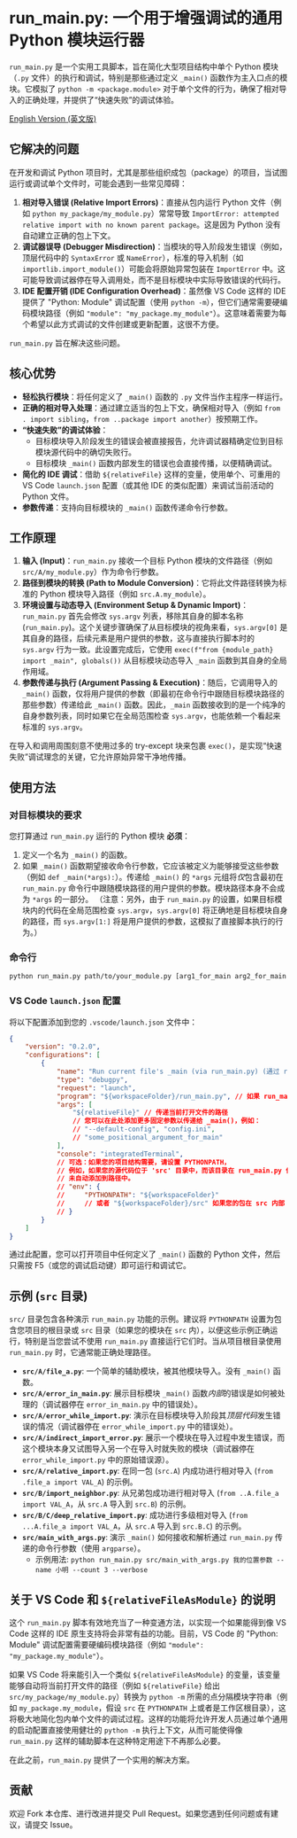 # run_main.py: 一个用于增强调试的通用 Python 模块运行器

`run_main.py` 是一个实用工具脚本，旨在简化大型项目结构中单个 Python 模块（`.py` 文件）的执行和调试，特别是那些通过定义 `_main()` 函数作为主入口点的模块。它模拟了 `python -m <package.module>` 对于单个文件的行为，确保了相对导入的正确处理，并提供了“快速失败”的调试体验。

[English Version (英文版)](README.md)

## 它解决的问题

在开发和调试 Python 项目时，尤其是那些组织成包（package）的项目，当试图运行或调试单个文件时，可能会遇到一些常见障碍：

1.  **相对导入错误 (Relative Import Errors)**：直接从包内运行 Python 文件（例如 `python my_package/my_module.py`）常常导致 `ImportError: attempted relative import with no known parent package`。这是因为 Python 没有自动建立正确的包上下文。
2.  **调试器误导 (Debugger Misdirection)**：当模块的导入阶段发生错误（例如，顶层代码中的 `SyntaxError` 或 `NameError`），标准的导入机制（如 `importlib.import_module()`）可能会将原始异常包装在 `ImportError` 中。这可能导致调试器停在导入调用处，而不是目标模块中实际导致错误的代码行。
3.  **IDE 配置开销 (IDE Configuration Overhead)**：虽然像 VS Code 这样的 IDE 提供了 "Python: Module" 调试配置（使用 `python -m`），但它们通常需要硬编码模块路径（例如 `"module": "my_package.my_module"`）。这意味着需要为每个希望以此方式调试的文件创建或更新配置，这很不方便。

`run_main.py` 旨在解决这些问题。

## 核心优势

*   **轻松执行模块**：将任何定义了 `_main()` 函数的 `.py` 文件当作主程序一样运行。
*   **正确的相对导入处理**：通过建立适当的包上下文，确保相对导入（例如 `from . import sibling`，`from ..package import another`）按预期工作。
*   **“快速失败”的调试体验**：
    *   目标模块导入阶段发生的错误会被直接报告，允许调试器精确定位到目标模块源代码中的确切失败行。
    *   目标模块 `_main()` 函数内部发生的错误也会直接传播，以便精确调试。
*   **简化的 IDE 调试**：借助 `${relativeFile}` 这样的变量，使用单个、可重用的 VS Code `launch.json` 配置（或其他 IDE 的类似配置）来调试当前活动的 Python 文件。
*   **参数传递**：支持向目标模块的 `_main()` 函数传递命令行参数。

## 工作原理

1.  **输入 (Input)**：`run_main.py` 接收一个目标 Python 模块的文件路径（例如 `src/A/my_module.py`）作为命令行参数。
2.  **路径到模块的转换 (Path to Module Conversion)**：它将此文件路径转换为标准的 Python 模块导入路径（例如 `src.A.my_module`）。
3.  **环境设置与动态导入 (Environment Setup & Dynamic Import)**：`run_main.py` 首先会修改 `sys.argv` 列表，移除其自身的脚本名称 (`run_main.py`)。这个关键步骤确保了从目标模块的视角来看，`sys.argv[0]` 是其自身的路径，后续元素是用户提供的参数，这与直接执行脚本时的 `sys.argv` 行为一致。此设置完成后，它使用 `exec(f"from {module_path} import _main", globals())` 从目标模块动态导入 `_main` 函数到其自身的全局作用域。
4.  **参数传递与执行 (Argument Passing & Execution)**：随后，它调用导入的 `_main()` 函数，仅将用户提供的参数（即最初在命令行中跟随目标模块路径的那些参数）传递给此 `_main()` 函数。因此，`_main` 函数接收到的是一个纯净的自身参数列表，同时如果它在全局范围检查 `sys.argv`，也能依赖一个看起来标准的 `sys.argv`。

在导入和调用周围刻意不使用过多的 try-except 块来包裹 `exec()`，是实现“快速失败”调试理念的关键，它允许原始异常干净地传播。

## 使用方法

### 对目标模块的要求

您打算通过 `run_main.py` 运行的 Python 模块 **必须**：
1.  定义一个名为 `_main()` 的函数。
2.  如果 `_main()` 函数期望接收命令行参数，它应该被定义为能够接受这些参数（例如 `def _main(*args):`）。传递给 `_main()` 的 `*args` 元组将*仅*包含最初在 `run_main.py` 命令行中跟随模块路径的用户提供的参数。模块路径本身不会成为 `*args` 的一部分。
    （注意：另外，由于 `run_main.py` 的设置，如果目标模块内的代码在全局范围检查 `sys.argv`，`sys.argv[0]` 将正确地是目标模块自身的路径，而 `sys.argv[1:]` 将是用户提供的参数，这模拟了直接脚本执行的行为。）

### 命令行

```bash
python run_main.py path/to/your_module.py [arg1_for_main arg2_for_main ...]
```

### VS Code `launch.json` 配置

将以下配置添加到您的 `.vscode/launch.json` 文件中：

```json
{
    "version": "0.2.0",
    "configurations": [
        {
            "name": "Run current file's _main (via run_main.py) (通过 run_main.py 运行当前文件的 _main)",
            "type": "debugpy",
            "request": "launch",
            "program": "${workspaceFolder}/run_main.py", // 如果 run_main.py 在其他位置，请调整路径
            "args": [
                "${relativeFile}" // 传递当前打开文件的路径
                // 您可以在此处添加更多固定参数以传递给 _main()，例如：
                // "--default-config", "config.ini",
                // "some_positional_argument_for_main"
            ],
            "console": "integratedTerminal",
            // 可选：如果您的项目结构需要，请设置 PYTHONPATH，
            // 例如，如果您的源代码位于 'src' 目录中，而该目录在 run_main.py 位于工作区根目录时
            // 未自动添加到路径中。
            // "env": {
            //     "PYTHONPATH": "${workspaceFolder}" 
            //     // 或者 "${workspaceFolder}/src" 如果您的包在 src 内部
            // }
        }
    ]
}
```
通过此配置，您可以打开项目中任何定义了 `_main()` 函数的 Python 文件，然后只需按 F5（或您的调试启动键）即可运行和调试它。

## 示例 (`src` 目录)

`src/` 目录包含各种演示 `run_main.py` 功能的示例。建议将 `PYTHONPATH` 设置为包含您项目的根目录或 `src` 目录（如果您的模块在 `src` 内），以便这些示例正确运行，特别是当您尝试不使用 `run_main.py` 直接运行它们时。当从项目根目录使用 `run_main.py` 时，它通常能正确处理路径。

*   **`src/A/file_a.py`**: 一个简单的辅助模块，被其他模块导入。没有 `_main()` 函数。
*   **`src/A/error_in_main.py`**: 展示目标模块 `_main()` 函数*内部*的错误是如何被处理的（调试器停在 `error_in_main.py` 中的错误处）。
*   **`src/A/error_while_import.py`**: 演示在目标模块导入阶段其*顶层代码*发生错误的情况（调试器停在 `error_while_import.py` 中的错误处）。
*   **`src/A/indirect_import_error.py`**: 展示一个模块在导入过程中发生错误，而这个模块本身又试图导入另一个在导入时就失败的模块（调试器停在 `error_while_import.py` 中的原始错误源）。
*   **`src/A/relative_import.py`**: 在同一包 (`src.A`) 内成功进行相对导入 (`from .file_a import VAL_A`) 的示例。
*   **`src/B/import_neighbor.py`**: 从兄弟包成功进行相对导入 (`from ..A.file_a import VAL_A`，从 `src.A` 导入到 `src.B`) 的示例。
*   **`src/B/C/deep_relative_import.py`**: 成功进行多级相对导入 (`from ...A.file_a import VAL_A`，从 `src.A` 导入到 `src.B.C`) 的示例。
*   **`src/main_with_args.py`**: 演示 `_main()` 如何接收和解析通过 `run_main.py` 传递的命令行参数（使用 `argparse`）。
    *   示例用法: `python run_main.py src/main_with_args.py 我的位置参数 --name 小明 --count 3 --verbose`

## 关于 VS Code 和 `${relativeFileAsModule}` 的说明

这个 `run_main.py` 脚本有效地充当了一种变通方法，以实现一个如果能得到像 VS Code 这样的 IDE 原生支持将会非常有益的功能。目前，VS Code 的 "Python: Module" 调试配置需要硬编码模块路径（例如 `"module": "my_package.my_module"`）。

如果 VS Code 将来能引入一个类似 `${relativeFileAsModule}` 的变量，该变量能够自动将当前打开文件的路径（例如 `${relativeFile}` 给出 `src/my_package/my_module.py`）转换为 `python -m` 所需的点分隔模块字符串（例如 `my_package.my_module`，假设 `src` 在 `PYTHONPATH` 上或者是工作区根目录），这将极大地简化包内单个文件的调试过程。这样的功能将允许开发人员通过单个通用的启动配置直接使用健壮的 `python -m` 执行上下文，从而可能使得像 `run_main.py` 这样的辅助脚本在这种特定用途下不再那么必要。

在此之前，`run_main.py` 提供了一个实用的解决方案。

## 贡献

欢迎 Fork 本仓库、进行改进并提交 Pull Request。如果您遇到任何问题或有建议，请提交 Issue。